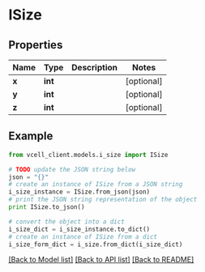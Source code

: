 # ISize


## Properties
Name | Type | Description | Notes
------------ | ------------- | ------------- | -------------
**x** | **int** |  | [optional] 
**y** | **int** |  | [optional] 
**z** | **int** |  | [optional] 

## Example

```python
from vcell_client.models.i_size import ISize

# TODO update the JSON string below
json = "{}"
# create an instance of ISize from a JSON string
i_size_instance = ISize.from_json(json)
# print the JSON string representation of the object
print ISize.to_json()

# convert the object into a dict
i_size_dict = i_size_instance.to_dict()
# create an instance of ISize from a dict
i_size_form_dict = i_size.from_dict(i_size_dict)
```
[[Back to Model list]](../README.md#documentation-for-models) [[Back to API list]](../README.md#documentation-for-api-endpoints) [[Back to README]](../README.md)


